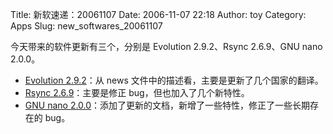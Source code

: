 Title: 新软速递：20061107
Date: 2006-11-07 22:18
Author: toy
Category: Apps
Slug: new_softwares_20061107

今天带来的软件更新有三个，分别是 Evolution 2.9.2、Rsync 2.6.9、GNU nano
2.0.0。

-   [Evolution
    2.9.2](http://ftp.gnome.org/pub/GNOME/sources/evolution/2.9/)：从
    news 文件中的描述看，主要是更新了几个国家的翻译。
-   [Rsync 2.6.9](http://rsync.samba.org)：主要是修正
    bug，但也加入了几个新特性。
-   [GNU nano
    2.0.0](http://linux.softpedia.com/progDownload/GNU-nano-Download-713.html)：添加了更新的文档，新增了一些特性，修正了一些长期存在的
    bug。

